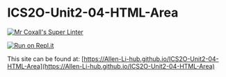 # ICS2O-Unit2-04-HTML-Area

[![Mr Coxall's Super Linter](https://github.com/Allen-Li-hub/ICS2O-Unit2-04-HTML-Area//workflows/Mr%20Coxall's%20Super%20Linter/badge.svg)](https://github.com/Allen-Li-hub/ICS2O-Unit2-04-HTML-Area//actions/)

[![Run on Repl.it](https://repl.it/badge/github/Allen-Li-hub/ICS2O-Unit2-04-HTML-Area/)](https://repl.it/github/Allen-Li-hub/ICS2O-Unit2-04-HTML-Area/)

This site can be found at: [https://Allen-Li-hub.github.io/ICS2O-Unit2-04-HTML-Area](https://Allen-Li-hub.github.io/ICS2O-Unit2-04-HTML-Area)
